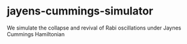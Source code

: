 # jayens-cummings-simulator
We simulate the collapse and revival of Rabi oscillations under Jaynes Cummings Hamiltonian 
